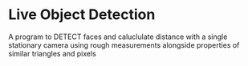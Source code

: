 # Live Object Detection
A program to DETECT faces and caluclulate distance with a single stationary camera using rough measurements alongside properties of similar triangles and pixels
